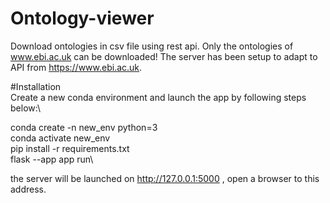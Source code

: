 # Ontology-viewer
Download ontologies in csv file using rest api. Only the ontologies of www.ebi.ac.uk can be downloaded! The server has been setup to adapt to API from https://www.ebi.ac.uk.

#Installation\
Create a new conda environment and launch the app by following steps below:\

conda create -n new_env python=3\
conda activate new_env\
pip install -r requirements.txt\
flask --app app run\


the server will be launched on http://127.0.0.1:5000  , open a browser to this address.

